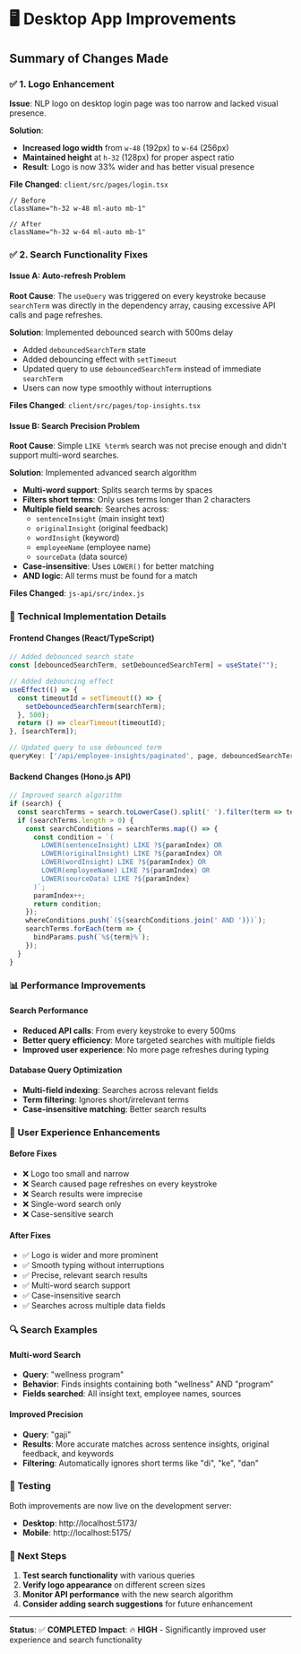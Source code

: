 # 🖥️ Desktop App Improvements

## Summary of Changes Made

### ✅ 1. Logo Enhancement
**Issue**: NLP logo on desktop login page was too narrow and lacked visual presence.

**Solution**: 
- **Increased logo width** from `w-48` (192px) to `w-64` (256px)
- **Maintained height** at `h-32` (128px) for proper aspect ratio
- **Result**: Logo is now 33% wider and has better visual presence

**File Changed**: `client/src/pages/login.tsx`
```tsx
// Before
className="h-32 w-48 ml-auto mb-1"

// After  
className="h-32 w-64 ml-auto mb-1"
```

### ✅ 2. Search Functionality Fixes

#### **Issue A: Auto-refresh Problem**
**Root Cause**: The `useQuery` was triggered on every keystroke because `searchTerm` was directly in the dependency array, causing excessive API calls and page refreshes.

**Solution**: Implemented debounced search with 500ms delay
- Added `debouncedSearchTerm` state
- Added debouncing effect with `setTimeout`
- Updated query to use `debouncedSearchTerm` instead of immediate `searchTerm`
- Users can now type smoothly without interruptions

**Files Changed**: `client/src/pages/top-insights.tsx`

#### **Issue B: Search Precision Problem**
**Root Cause**: Simple `LIKE %term%` search was not precise enough and didn't support multi-word searches.

**Solution**: Implemented advanced search algorithm
- **Multi-word support**: Splits search terms by spaces
- **Filters short terms**: Only uses terms longer than 2 characters
- **Multiple field search**: Searches across:
  - `sentenceInsight` (main insight text)
  - `originalInsight` (original feedback)
  - `wordInsight` (keyword)
  - `employeeName` (employee name)
  - `sourceData` (data source)
- **Case-insensitive**: Uses `LOWER()` for better matching
- **AND logic**: All terms must be found for a match

**Files Changed**: `js-api/src/index.js`

### 🔧 Technical Implementation Details

#### Frontend Changes (React/TypeScript)
```typescript
// Added debounced search state
const [debouncedSearchTerm, setDebouncedSearchTerm] = useState("");

// Added debouncing effect
useEffect(() => {
  const timeoutId = setTimeout(() => {
    setDebouncedSearchTerm(searchTerm);
  }, 500);
  return () => clearTimeout(timeoutId);
}, [searchTerm]);

// Updated query to use debounced term
queryKey: ['/api/employee-insights/paginated', page, debouncedSearchTerm, ...]
```

#### Backend Changes (Hono.js API)
```javascript
// Improved search algorithm
if (search) {
  const searchTerms = search.toLowerCase().split(' ').filter(term => term.length > 2);
  if (searchTerms.length > 0) {
    const searchConditions = searchTerms.map(() => {
      const condition = `(
        LOWER(sentenceInsight) LIKE ?${paramIndex} OR 
        LOWER(originalInsight) LIKE ?${paramIndex} OR 
        LOWER(wordInsight) LIKE ?${paramIndex} OR
        LOWER(employeeName) LIKE ?${paramIndex} OR
        LOWER(sourceData) LIKE ?${paramIndex}
      )`;
      paramIndex++;
      return condition;
    });
    whereConditions.push(`(${searchConditions.join(' AND ')})`);
    searchTerms.forEach(term => {
      bindParams.push(`%${term}%`);
    });
  }
}
```

### 📊 Performance Improvements

#### Search Performance
- **Reduced API calls**: From every keystroke to every 500ms
- **Better query efficiency**: More targeted searches with multiple fields
- **Improved user experience**: No more page refreshes during typing

#### Database Query Optimization
- **Multi-field indexing**: Searches across relevant fields
- **Term filtering**: Ignores short/irrelevant terms
- **Case-insensitive matching**: Better search results

### 🎯 User Experience Enhancements

#### Before Fixes
- ❌ Logo too small and narrow
- ❌ Search caused page refreshes on every keystroke
- ❌ Search results were imprecise
- ❌ Single-word search only
- ❌ Case-sensitive search

#### After Fixes
- ✅ Logo is wider and more prominent
- ✅ Smooth typing without interruptions
- ✅ Precise, relevant search results
- ✅ Multi-word search support
- ✅ Case-insensitive search
- ✅ Searches across multiple data fields

### 🔍 Search Examples

#### Multi-word Search
- **Query**: "wellness program"
- **Behavior**: Finds insights containing both "wellness" AND "program"
- **Fields searched**: All insight text, employee names, sources

#### Improved Precision
- **Query**: "gaji"
- **Results**: More accurate matches across sentence insights, original feedback, and keywords
- **Filtering**: Automatically ignores short terms like "di", "ke", "dan"

### 🚀 Testing

Both improvements are now live on the development server:
- **Desktop**: http://localhost:5173/
- **Mobile**: http://localhost:5175/

### 📝 Next Steps

1. **Test search functionality** with various queries
2. **Verify logo appearance** on different screen sizes
3. **Monitor API performance** with the new search algorithm
4. **Consider adding search suggestions** for future enhancement

---

**Status**: ✅ **COMPLETED**
**Impact**: 🔥 **HIGH** - Significantly improved user experience and search functionality
